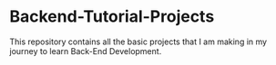# Backend-Tutorial-Projects

This repository contains all the basic projects that I am making in my journey to learn Back-End Development.

